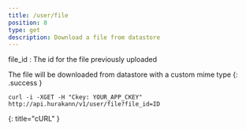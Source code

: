 ```yaml
---
title: /user/file
position: 8
type: get
description: Download a file from datastore
---
```

file_id
: The id for the file previously uploaded 

The file will be downloaded from datastore with a custom mime type
{: .success }

~~~ shell
curl -i -XGET -H "Ckey: YOUR_APP_CKEY" http://api.hurakann/v1/user/file?file_id=ID
~~~
{: title="cURL" }
